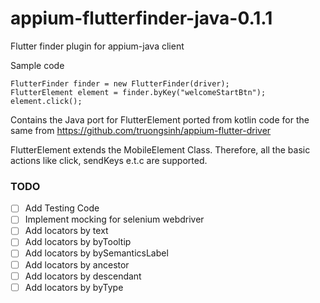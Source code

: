 # appium-flutterfinder-java-0.1.1

Flutter finder plugin for appium-java client

Sample code
```
FlutterFinder finder = new FlutterFinder(driver);
FlutterElement element = finder.byKey("welcomeStartBtn");
element.click();
```

Contains the Java port for FlutterElement ported from kotlin code for the same from https://github.com/truongsinh/appium-flutter-driver

FlutterElement extends the MobileElement Class. Therefore, all the basic actions like click, sendKeys e.t.c are supported.

### TODO
- [ ] Add Testing Code
- [ ] Implement mocking for selenium webdriver
- [ ] Add locators by text
- [ ] Add locators by byTooltip
- [ ] Add locators by bySemanticsLabel
- [ ] Add locators by ancestor
- [ ] Add locators by descendant
- [ ] Add locators by byType
